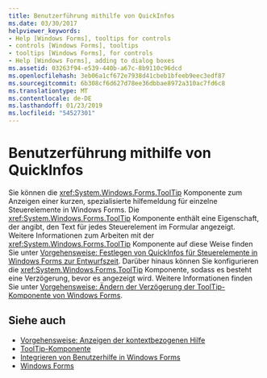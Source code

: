 ```yaml
---
title: Benutzerführung mithilfe von QuickInfos
ms.date: 03/30/2017
helpviewer_keywords:
- Help [Windows Forms], tooltips for controls
- controls [Windows Forms], tooltips
- tooltips [Windows Forms], for controls
- Help [Windows Forms], adding to dialog boxes
ms.assetid: 03263f94-e539-440b-a67c-8b9110c96dcd
ms.openlocfilehash: 3eb06a1cf672e7938d41cbeb1bfeeb9eec3edf87
ms.sourcegitcommit: 6b308cf6d627d78ee36dbbae8972a310ac7fd6c8
ms.translationtype: MT
ms.contentlocale: de-DE
ms.lasthandoff: 01/23/2019
ms.locfileid: "54527301"
---
```

# <a name="control-help-using-tooltips"></a>Benutzerführung mithilfe von QuickInfos
Sie können die <xref:System.Windows.Forms.ToolTip> Komponente zum Anzeigen einer kurzen, spezialisierte hilfemeldung für einzelne Steuerelemente in Windows Forms. Die <xref:System.Windows.Forms.ToolTip> Komponente enthält eine Eigenschaft, der angibt, den Text für jedes Steuerelement im Formular angezeigt. Weitere Informationen zum Arbeiten mit der <xref:System.Windows.Forms.ToolTip> Komponente auf diese Weise finden Sie unter [Vorgehensweise: Festlegen von QuickInfos für Steuerelemente in Windows Forms zur Entwurfszeit](../../../../docs/framework/winforms/controls/how-to-set-tooltips-for-controls-on-a-windows-form-at-design-time.md). Darüber hinaus können Sie konfigurieren die <xref:System.Windows.Forms.ToolTip> Komponente, sodass es besteht eine Verzögerung, bevor es angezeigt wird. Weitere Informationen finden Sie unter [Vorgehensweise: Ändern der Verzögerung der ToolTip-Komponente von Windows Forms](../../../../docs/framework/winforms/controls/how-to-change-the-delay-of-the-windows-forms-tooltip-component.md).  
  
## <a name="see-also"></a>Siehe auch
- [Vorgehensweise: Anzeigen der kontextbezogenen Hilfe](../../../../docs/framework/winforms/advanced/how-to-display-pop-up-help.md)
- [ToolTip-Komponente](../../../../docs/framework/winforms/controls/tooltip-component-windows-forms.md)
- [Integrieren von Benutzerhilfe in Windows Forms](../../../../docs/framework/winforms/advanced/integrating-user-help-in-windows-forms.md)
- [Windows Forms](../../../../docs/framework/winforms/index.md)
